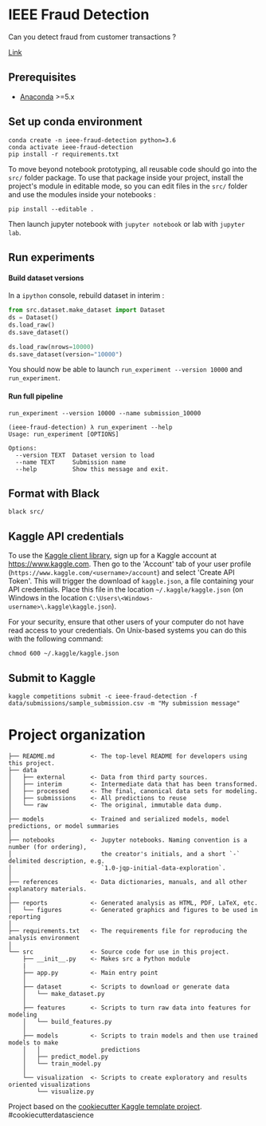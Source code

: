 # IEEE Fraud Detection

Can you detect fraud from customer transactions ?

[Link](https://www.kaggle.com/c/ieee-fraud-detection/overview)

## Prerequisites

- [Anaconda](https://www.anaconda.com/download/) >=5.x

## Set up conda environment

```
conda create -n ieee-fraud-detection python=3.6
conda activate ieee-fraud-detection
pip install -r requirements.txt
```

To move beyond notebook prototyping, all reusable code should go into the `src/` folder package. To use that package inside your project, install the project's module in editable mode, so you can edit files in the `src/` folder and use the modules inside your notebooks :

```
pip install --editable .
```

Then launch jupyter notebook with `jupyter notebook` or lab with `jupyter lab`.

## Run experiments

#### Build dataset versions

In a `ipython` console, rebuild dataset in interim :

```py
from src.dataset.make_dataset import Dataset
ds = Dataset()
ds.load_raw()
ds.save_dataset()

ds.load_raw(nrows=10000)
ds.save_dataset(version="10000")
```

You should now be able to launch `run_experiment --version 10000` and `run_experiment`.

#### Run full pipeline

`run_experiment --version 10000 --name submission_10000`

```
(ieee-fraud-detection) λ run_experiment --help
Usage: run_experiment [OPTIONS]

Options:
  --version TEXT  Dataset version to load
  --name TEXT     Submission name
  --help          Show this message and exit.
```

## Format with Black

```
black src/
```

## Kaggle API credentials

To use the [Kaggle client library](https://github.com/Kaggle/kaggle-api), sign up for a Kaggle account at https://www.kaggle.com. Then go to the 'Account' tab of your user profile (`https://www.kaggle.com/<username>/account`) and select 'Create API Token'. This will trigger the download of `kaggle.json`, a file containing your API credentials. Place this file in the location `~/.kaggle/kaggle.json` (on Windows in the location `C:\Users\<Windows-username>\.kaggle\kaggle.json`).

For your security, ensure that other users of your computer do not have read access to your credentials. On Unix-based systems you can do this with the following command:

`chmod 600 ~/.kaggle/kaggle.json`

## Submit to Kaggle

```
kaggle competitions submit -c ieee-fraud-detection -f data/submissions/sample_submission.csv -m "My submission message"
```

# Project organization

    ├── README.md          <- The top-level README for developers using this project.
    ├── data
    │   ├── external       <- Data from third party sources.
    │   ├── interim        <- Intermediate data that has been transformed.
    │   ├── processed      <- The final, canonical data sets for modeling.
    │   ├── submissions    <- All predictions to reuse
    │   └── raw            <- The original, immutable data dump.
    │
    ├── models             <- Trained and serialized models, model predictions, or model summaries
    │
    ├── notebooks          <- Jupyter notebooks. Naming convention is a number (for ordering),
    │                         the creator's initials, and a short `-` delimited description, e.g.
    │                         `1.0-jqp-initial-data-exploration`.
    │
    ├── references         <- Data dictionaries, manuals, and all other explanatory materials.
    │
    ├── reports            <- Generated analysis as HTML, PDF, LaTeX, etc.
    │   └── figures        <- Generated graphics and figures to be used in reporting
    │
    ├── requirements.txt   <- The requirements file for reproducing the analysis environment
    │
    └── src                <- Source code for use in this project.
        ├── __init__.py    <- Makes src a Python module
        |
        ├── app.py         <- Main entry point
        │
        ├── dataset        <- Scripts to download or generate data
        │   └── make_dataset.py
        │
        ├── features       <- Scripts to turn raw data into features for modeling
        │   └── build_features.py
        │
        ├── models         <- Scripts to train models and then use trained models to make
        │   │                 predictions
        │   ├── predict_model.py
        │   └── train_model.py
        │
        └── visualization  <- Scripts to create exploratory and results oriented visualizations
            └── visualize.py

Project based on the [cookiecutter Kaggle template project](https://github.com/andfanilo/cookiecutter-kaggle). #cookiecutterdatascience
